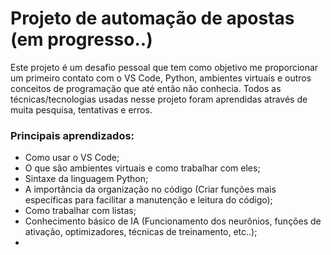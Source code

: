 # Projeto de automação de apostas (em progresso..)

Este projeto é um desafio pessoal que tem como objetivo me proporcionar um primeiro contato com o VS Code, Python, ambientes virtuais e outros conceitos de programação que até então não conhecia. Todos as técnicas/tecnologias usadas nesse projeto foram aprendidas através de muita pesquisa, tentativas e erros.

### Principais aprendizados:
* Como usar o VS Code;
* O que são ambientes virtuais e como trabalhar com eles;
* Sintaxe da linguagem Python;
* A importância da organização no código (Criar funções mais específicas para facilitar a manutenção e leitura do código);
* Como trabalhar com listas;
* Conhecimento básico de IA (Funcionamento dos neurônios, funções de ativação, optimizadores, técnicas de treinamento, etc..);
* 

